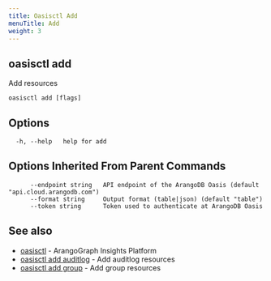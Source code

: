 ```yaml
---
title: Oasisctl Add
menuTitle: Add
weight: 3
---
```

## oasisctl add

Add resources

```
oasisctl add [flags]
```

## Options
```
  -h, --help   help for add
```

## Options Inherited From Parent Commands
```
      --endpoint string   API endpoint of the ArangoDB Oasis (default "api.cloud.arangodb.com")
      --format string     Output format (table|json) (default "table")
      --token string      Token used to authenticate at ArangoDB Oasis
```

## See also
* [oasisctl](../options.md)	 - ArangoGraph Insights Platform
* [oasisctl add auditlog](add-auditlog.md)	 - Add auditlog resources
* [oasisctl add group](add-group.md)	 - Add group resources

